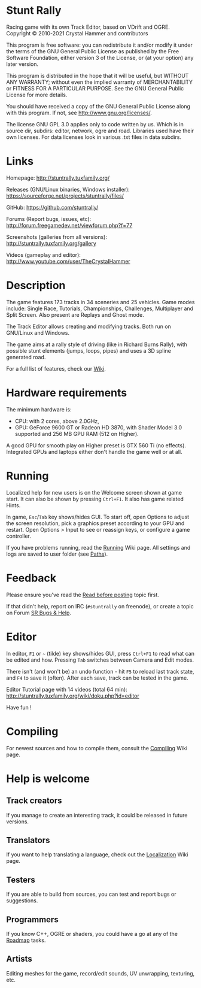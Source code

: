 # Stunt Rally

Racing game with its own Track Editor, based on VDrift and OGRE.  
Copyright &copy; 2010-2021 Crystal Hammer and contributors

This program is free software: you can redistribute it and/or modify
it under the terms of the GNU General Public License as published by
the Free Software Foundation, either version 3 of the License, or
(at your option) any later version.

This program is distributed in the hope that it will be useful,
but WITHOUT ANY WARRANTY; without even the implied warranty of
MERCHANTABILITY or FITNESS FOR A PARTICULAR PURPOSE.  See the
GNU General Public License for more details.

You should have received a copy of the GNU General Public License
along with this program.  If not, see <http://www.gnu.org/licenses/>.

The license GNU GPL 3.0 applies only to code written by us.
Which is in source dir, subdirs: editor, network, ogre and road.
Libraries used have their own licenses.
For data licenses look in various .txt files in data subdirs.

# Links

Homepage: http://stuntrally.tuxfamily.org/

Releases (GNU/Linux binaries, Windows installer):
        https://sourceforge.net/projects/stuntrally/files/

GitHub: https://github.com/stuntrally/

Forums (Report bugs, issues, etc): http://forum.freegamedev.net/viewforum.php?f=77

Screenshots (galleries from all versions): http://stuntrally.tuxfamily.org/gallery

Videos (gameplay and editor): http://www.youtube.com/user/TheCrystalHammer

# Description

The game features 173 tracks in 34 sceneries and 25 vehicles.
Game modes include: Single Race, Tutorials, Championships, Challenges,
Multiplayer and Split Screen. Also present are Replays and Ghost mode.

The Track Editor allows creating and modifying tracks.
Both run on GNU/Linux and Windows.

The game aims at a rally style of driving (like in Richard Burns Rally),
with possible stunt elements (jumps, loops, pipes)
and uses a 3D spline generated road.

For a full list of features, check our [Wiki](http://stuntrally.tuxfamily.org/wiki/doku.php?id=features).

# Hardware requirements

The minimum hardware is:
- CPU: with 2 cores, above 2.0GHz,
- GPU: GeForce 9600 GT or Radeon HD 3870,
  with Shader Model 3.0 supported and 256 MB GPU RAM (512 on Higher).

A good GPU for smooth play on Higher preset is GTX 560 Ti (no effects).
Integrated GPUs and laptops either don't handle the game well or at all.

# Running

Localized help for new users is on the Welcome screen
shown at game start. It can also be shown by pressing `Ctrl+F1`.
It also has game related Hints.

In game, `Esc`/`Tab` key shows/hides GUI.
To start off, open Options to adjust the screen resolution,
pick a graphics preset according to your GPU and restart.
Open Options > Input to see or reassign keys,
or configure a game controller.

If you have problems running, read the [Running](http://stuntrally.tuxfamily.org/wiki/doku.php?id=running) Wiki page.
All settings and logs are saved to user folder (see [Paths](http://stuntrally.tuxfamily.org/wiki/doku.php?id=paths)).

# Feedback

Please ensure you've read the [Read before posting](http://forum.freegamedev.net/viewtopic.php?f=78&t=3814) topic first.

If that didn't help, report on
IRC (`#stuntrally` on freenode),
or create a topic on Forum [SR Bugs & Help](https://forum.freegamedev.net/viewforum.php?f=78).

# Editor

In editor, `F1` or `~` (tilde) key shows/hides GUI,
press `Ctrl+F1` to read what can be edited and how.
Pressing `Tab` switches between Camera and Edit modes.

There isn't (and won't be) an undo function -
hit `F5` to reload last track state, and `F4` to save it (often).
After each save, track can be tested in the game.

Editor Tutorial page with 14 videos (total 64 min):
http://stuntrally.tuxfamily.org/wiki/doku.php?id=editor

Have fun !

# Compiling

For newest sources and how to compile them, consult the [Compiling](http://stuntrally.tuxfamily.org/wiki/doku.php?id=compile) Wiki page.

# Help is welcome

## Track creators
If you manage to create an interesting track,
it could be released in future versions.

## Translators
If you want to help translating a language,
check out the [Localization](http://stuntrally.tuxfamily.org/wiki/doku.php?id=localization) Wiki page.

## Testers
If you are able to build from sources,
you can test and report bugs or suggestions.

## Programmers
If you know C++, OGRE or shaders, you could
have a go at any of the [Roadmap](http://stuntrally.tuxfamily.org/wiki/doku.php?id=roadmap) tasks.

## Artists
Editing meshes for the game, record/edit sounds, UV unwrapping, texturing, etc.
